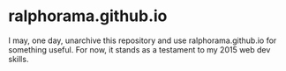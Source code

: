 # ralphorama.github.io

I may, one day, unarchive this repository and use ralphorama.github.io for
something useful. For now, it stands as a testament to my 2015 web dev skills.